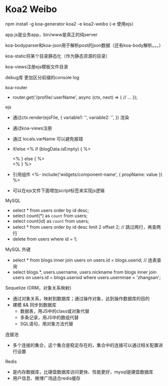 # Koa2 Weibo

npm install -g koa-generator
koa2 -e koa2-weibo (-e 使用ejs）

app.js是业务app，bin/www是真正的纯server

koa-bodyparser和koa-json用于解析post的json数据（还有koa-body解析。。。）

koa-static将某个目录静态化（作为静态资源的目录）

koa-views注册ejs模板文件目录

debug库 更加区分前缀的console log

koa-router

- router.get('/profile/:userName', async (ctx, next) => {
    // ...
  });

ejs

- 通过ctx.render(ejsFile, {
    variable1: '',
    variable2: '',
  }) 渲染

- 通过koa-views注册
- 通过 locals.varName 可以避免报错

- if/else
  <% if (blogData.isEmpty) { %>
    <div></div>
  <% } else { %>
    <div></div>
  <% } %>

- 引用组件
  <%- include('widgets/component-name', {
    propName: value
  }) %>

- 可以在ejs文件下面增加script标签来实现js逻辑


MySQL

- select * from users order by id desc;
- select count(*) as `count` from users;
- select count(id) as `count` from users;
- select * from users order by id desc limit 2 offset 2; // 跳过两行，再查两行
- delete from users where id = 1;

MySQL 外键

- select * from blogs inner join users on users.id = blogs.userid; // 连表查询
- select blogs.*, users.username, users.nickname
    from blogs inner join users on users.id = blogs.usersid
    where users.usernmae = 'zhangsan';

Sequelize (ORM，对象关系映射)

- 通过对象关系，映射到数据库；通过操作对象，达到操作数据库的目的
- 建模 && 同步到数据库
  * 数据表，用JS中的class或对象代替
  * 多条记录，用JS中的数组代替
  * SQL语句，用对象方法代替

连接池

- 多个连接的集合，这个集合是稳定存在的，集合中的连接可以通过相关配置进行设置


Redis

- 是内存数据库，比硬盘数据库访问更快、性能更好，mysql是硬盘数据库
- 用户信息、微博广场适合redis缓存